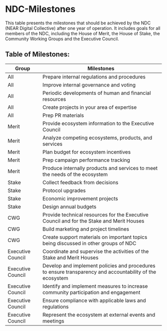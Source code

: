# NDC-Milestones
This table presents the milestones that should be achieved by the NDC (NEAR Digital Collective) after one year of operation. It includes goals for all members of the NDC, including the House of Merit, the House of Stake, the Community Working Groups and the Executive Council.

## Table of Milestones:

| Group  | Milestones  |
|--------|-------------|
| All    | Prepare internal regulations and procedures |
| All    | Improve internal governance and voting |
| All    | Periodic developments of human and financial resources |
| All    | Create projects in your area of expertise |
| All    | Prep PR materials |
| Merit  | Provide ecosystem information to the Executive Council |
| Merit  | Analyze competing ecosystems, products, and services |
| Merit  | Plan budget for ecosystem incentives |
| Merit  | Prep campaign performance tracking |
| Merit  | Produce internally products and services to meet the needs of the ecosystem |
| Stake  | Collect feedback from decisions |
| Stake  | Protocol upgrades |
| Stake  | Economic improvement projects |
| Stake  | Design annual budgets |
| CWG    | Provide technical resources for the Executive Council and for the Stake and Merit Houses |
| CWG    | Build marketing and project timelines |
| CWG    | Create support materials on important topics being discussed in other groups of NDC |
| Executive Council | Coordinate and supervise the activities of the Stake and Merit Houses |
| Executive Council | Develop and implement policies and procedures to ensure transparency and accountability of the ecosystem |
| Executive Council | Identify and implement measures to increase community participation and engagement |
| Executive Council | Ensure compliance with applicable laws and regulations |
| Executive Council | Represent the ecosystem at external events and meetings |
